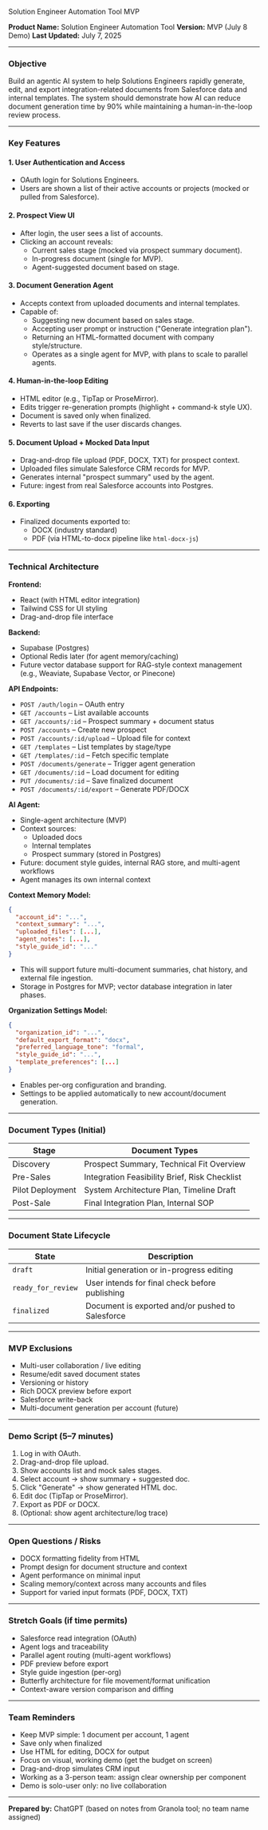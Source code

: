 Solution Engineer Automation Tool MVP

**Product Name:** Solution Engineer Automation Tool **Version:** MVP (July 8 Demo) **Last Updated:** July 7, 2025

---

### **Objective**

Build an agentic AI system to help Solutions Engineers rapidly generate, edit, and export integration-related documents from Salesforce data and internal templates. The system should demonstrate how AI can reduce document generation time by 90% while maintaining a human-in-the-loop review process.

---

### **Key Features**

#### 1. **User Authentication and Access**

- OAuth login for Solutions Engineers.
- Users are shown a list of their active accounts or projects (mocked or pulled from Salesforce).

#### 2. **Prospect View UI**

- After login, the user sees a list of accounts.
- Clicking an account reveals:
  - Current sales stage (mocked via prospect summary document).
  - In-progress document (single for MVP).
  - Agent-suggested document based on stage.

#### 3. **Document Generation Agent**

- Accepts context from uploaded documents and internal templates.
- Capable of:
  - Suggesting new document based on sales stage.
  - Accepting user prompt or instruction ("Generate integration plan").
  - Returning an HTML-formatted document with company style/structure.
  - Operates as a single agent for MVP, with plans to scale to parallel agents.

#### 4. **Human-in-the-loop Editing**

- HTML editor (e.g., TipTap or ProseMirror).
- Edits trigger re-generation prompts (highlight + command-k style UX).
- Document is saved only when finalized.
- Reverts to last save if the user discards changes.

#### 5. **Document Upload + Mocked Data Input**

- Drag-and-drop file upload (PDF, DOCX, TXT) for prospect context.
- Uploaded files simulate Salesforce CRM records for MVP.
- Generates internal "prospect summary" used by the agent.
- Future: ingest from real Salesforce accounts into Postgres.

#### 6. **Exporting**

- Finalized documents exported to:
  - DOCX (industry standard)
  - PDF (via HTML-to-docx pipeline like `html-docx-js`)

---

### **Technical Architecture**

**Frontend:**

- React (with HTML editor integration)
- Tailwind CSS for UI styling
- Drag-and-drop file interface

**Backend:**

- Supabase (Postgres)
- Optional Redis later (for agent memory/caching)
- Future vector database support for RAG-style context management (e.g., Weaviate, Supabase Vector, or Pinecone)

**API Endpoints:**

- `POST /auth/login` – OAuth entry
- `GET /accounts` – List available accounts
- `GET /accounts/:id` – Prospect summary + document status
- `POST /accounts` – Create new prospect
- `POST /accounts/:id/upload` – Upload file for context
- `GET /templates` – List templates by stage/type
- `GET /templates/:id` – Fetch specific template
- `POST /documents/generate` – Trigger agent generation
- `GET /documents/:id` – Load document for editing
- `PUT /documents/:id` – Save finalized document
- `POST /documents/:id/export` – Generate PDF/DOCX

**AI Agent:**

- Single-agent architecture (MVP)
- Context sources:
  - Uploaded docs
  - Internal templates
  - Prospect summary (stored in Postgres)
- Future: document style guides, internal RAG store, and multi-agent workflows
- Agent manages its own internal context

**Context Memory Model:**

```json
{
  "account_id": "...",
  "context_summary": "...",
  "uploaded_files": [...],
  "agent_notes": [...],
  "style_guide_id": "..."
}
```

- This will support future multi-document summaries, chat history, and external file ingestion.
- Storage in Postgres for MVP; vector database integration in later phases.

**Organization Settings Model:**

```json
{
  "organization_id": "...",
  "default_export_format": "docx",
  "preferred_language_tone": "formal",
  "style_guide_id": "...",
  "template_preferences": [...]
}
```

- Enables per-org configuration and branding.
- Settings to be applied automatically to new account/document generation.

---

### **Document Types (Initial)**

| Stage            | Document Types                                |
| ---------------- | --------------------------------------------- |
| Discovery        | Prospect Summary, Technical Fit Overview      |
| Pre-Sales        | Integration Feasibility Brief, Risk Checklist |
| Pilot Deployment | System Architecture Plan, Timeline Draft      |
| Post-Sale        | Final Integration Plan, Internal SOP          |

---

### **Document State Lifecycle**

| State              | Description                                      |
| ------------------ | ------------------------------------------------ |
| `draft`            | Initial generation or in-progress editing        |
| `ready_for_review` | User intends for final check before publishing   |
| `finalized`        | Document is exported and/or pushed to Salesforce |

---

### **MVP Exclusions**

- Multi-user collaboration / live editing
- Resume/edit saved document states
- Versioning or history
- Rich DOCX preview before export
- Salesforce write-back
- Multi-document generation per account (future)

---

### **Demo Script (5–7 minutes)**

1. Log in with OAuth.
2. Drag-and-drop file upload.
3. Show accounts list and mock sales stages.
4. Select account → show summary + suggested doc.
5. Click "Generate" → show generated HTML doc.
6. Edit doc (TipTap or ProseMirror).
7. Export as PDF or DOCX.
8. (Optional: show agent architecture/log trace)

---

### **Open Questions / Risks**

- DOCX formatting fidelity from HTML
- Prompt design for document structure and context
- Agent performance on minimal input
- Scaling memory/context across many accounts and files
- Support for varied input formats (PDF, DOCX, TXT)

---

### **Stretch Goals (if time permits)**

- Salesforce read integration (OAuth)
- Agent logs and traceability
- Parallel agent routing (multi-agent workflows)
- PDF preview before export
- Style guide ingestion (per-org)
- Butterfly architecture for file movement/format unification
- Context-aware version comparison and diffing

---

### **Team Reminders**

- Keep MVP simple: 1 document per account, 1 agent
- Save only when finalized
- Use HTML for editing, DOCX for output
- Focus on visual, working demo (get the budget on screen)
- Drag-and-drop simulates CRM input
- Working as a 3-person team: assign clear ownership per component
- Demo is solo-user only: no live collaboration

---

**Prepared by:** ChatGPT (based on notes from Granola tool; no team name assigned)


